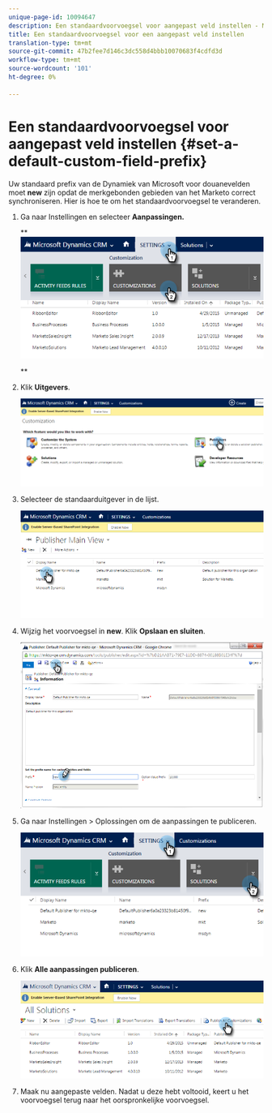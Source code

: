 ```yaml
---
unique-page-id: 10094647
description: Een standaardvoorvoegsel voor aangepast veld instellen - Marketo Docs - Productdocumentatie
title: Een standaardvoorvoegsel voor een aangepast veld instellen
translation-type: tm+mt
source-git-commit: 47b2fee7d146c3dc558d4bbb10070683f4cdfd3d
workflow-type: tm+mt
source-wordcount: '101'
ht-degree: 0%

---
```



# Een standaardvoorvoegsel voor aangepast veld instellen {#set-a-default-custom-field-prefix}

Uw standaard prefix van de Dynamiek van Microsoft voor douanevelden moet **new** zijn opdat de merkgebonden gebieden van het Marketo correct synchroniseren. Hier is hoe te om het standaardvoorvoegsel te veranderen.

1. Ga naar Instellingen en selecteer **Aanpassingen.**

   ** ![](assets/image2015-10-9-11-3a18-3a8.png)

   **

1. Klik **Uitgevers**.

   ![](assets/image2015-10-9-11-3a19-3a39.png)

1. Selecteer de standaarduitgever in de lijst.

   ![](assets/image2015-10-9-11-3a2-3a45.png)

1. Wijzig het voorvoegsel in **new**. Klik **Opslaan en sluiten**.

   ![](assets/image2015-10-9-11-3a9-3a17.png)

1. Ga naar Instellingen > Oplossingen om de aanpassingen te publiceren.

   ![](assets/image2015-10-9-11-3a12-3a43.png)

1. Klik **Alle aanpassingen publiceren**.

   ![](assets/image2015-10-9-11-3a14-3a42.png)

1. Maak nu aangepaste velden. Nadat u deze hebt voltooid, keert u het voorvoegsel terug naar het oorspronkelijke voorvoegsel.

